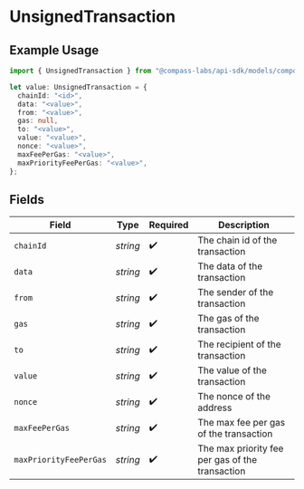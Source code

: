 # UnsignedTransaction

## Example Usage

```typescript
import { UnsignedTransaction } from "@compass-labs/api-sdk/models/components";

let value: UnsignedTransaction = {
  chainId: "<id>",
  data: "<value>",
  from: "<value>",
  gas: null,
  to: "<value>",
  value: "<value>",
  nonce: "<value>",
  maxFeePerGas: "<value>",
  maxPriorityFeePerGas: "<value>",
};
```

## Fields

| Field                                           | Type                                            | Required                                        | Description                                     |
| ----------------------------------------------- | ----------------------------------------------- | ----------------------------------------------- | ----------------------------------------------- |
| `chainId`                                       | *string*                                        | :heavy_check_mark:                              | The chain id of the transaction                 |
| `data`                                          | *string*                                        | :heavy_check_mark:                              | The data of the transaction                     |
| `from`                                          | *string*                                        | :heavy_check_mark:                              | The sender of the transaction                   |
| `gas`                                           | *string*                                        | :heavy_check_mark:                              | The gas of the transaction                      |
| `to`                                            | *string*                                        | :heavy_check_mark:                              | The recipient of the transaction                |
| `value`                                         | *string*                                        | :heavy_check_mark:                              | The value of the transaction                    |
| `nonce`                                         | *string*                                        | :heavy_check_mark:                              | The nonce of the address                        |
| `maxFeePerGas`                                  | *string*                                        | :heavy_check_mark:                              | The max fee per gas of the transaction          |
| `maxPriorityFeePerGas`                          | *string*                                        | :heavy_check_mark:                              | The max priority fee per gas of the transaction |